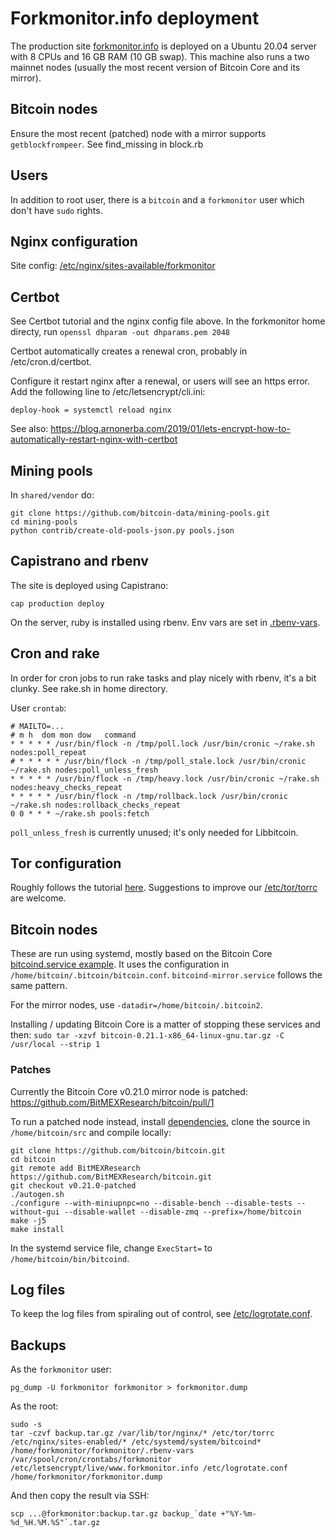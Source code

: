 # Forkmonitor.info deployment

The production site [forkmonitor.info](https://forkmonitor.info) is deployed on a Ubuntu 20.04 server with 8 CPUs and 16 GB RAM (10 GB swap). This machine also runs a two mainnet nodes (usually the most recent version of Bitcoin Core and its mirror).

## Bitcoin nodes

Ensure the most recent (patched) node with a mirror supports `getblockfrompeer`.
See find_missing in block.rb

## Users

In addition to root user, there is a `bitcoin` and a `forkmonitor` user which don't have `sudo` rights.

## Nginx configuration

Site config: [/etc/nginx/sites-available/forkmonitor](deploy/etc/nginx/sites-available/forkmonitor)

## Certbot

See Certbot tutorial and the nginx config file above. In the forkmonitor home
directy, run `openssl dhparam -out dhparams.pem 2048`

Certbot automatically creates a renewal cron, probably in /etc/cron.d/certbot.

Configure it restart nginx after a renewal, or users will see an https error. Add
the following line to /etc/letsencrypt/cli.ini:

```
deploy-hook = systemctl reload nginx
```

See also: https://blog.arnonerba.com/2019/01/lets-encrypt-how-to-automatically-restart-nginx-with-certbot

## Mining pools

In `shared/vendor` do:

```
git clone https://github.com/bitcoin-data/mining-pools.git
cd mining-pools
python contrib/create-old-pools-json.py pools.json
```

## Capistrano and rbenv

The site is deployed using Capistrano:

```
cap production deploy
```

On the server, ruby is installed using rbenv. Env vars are set in [.rbenv-vars](deploy/home/forkmonitor/forkmonitor/.rbenv-vars).

## Cron and rake

In order for cron jobs to run rake tasks and play nicely with rbenv, it's a bit clunky.
See rake.sh in home directory.

User `crontab`:
```
# MAILTO=...
# m h  dom mon dow   command
* * * * * /usr/bin/flock -n /tmp/poll.lock /usr/bin/cronic ~/rake.sh nodes:poll_repeat
# * * * * * /usr/bin/flock -n /tmp/poll_stale.lock /usr/bin/cronic ~/rake.sh nodes:poll_unless_fresh
* * * * * /usr/bin/flock -n /tmp/heavy.lock /usr/bin/cronic ~/rake.sh nodes:heavy_checks_repeat
* * * * * /usr/bin/flock -n /tmp/rollback.lock /usr/bin/cronic ~/rake.sh nodes:rollback_checks_repeat
0 0 * * * ~/rake.sh pools:fetch
```

`poll_unless_fresh` is currently unused; it's only needed for Libbitcoin.

## Tor configuration

Roughly follows the tutorial [here](https://chown.io/guide-host-your-own-onion-site-tor-nginx/). Suggestions to improve our [/etc/tor/torrc](deploy/etc/tor/torrc) are welcome.

## Bitcoin nodes

These are run using systemd, mostly based on the Bitcoin Core [bitcoind.service example](https://github.com/bitcoin/bitcoin/blob/master/contrib/init/bitcoind.service). It uses the configuration in `/home/bitcoin/.bitcoin/bitcoin.conf`. `bitcoind-mirror.service` follows the same pattern.

For the mirror nodes, use `-datadir=/home/bitcoin/.bitcoin2`.

Installing / updating Bitcoin Core is a matter of stopping these services and then: `sudo tar -xzvf bitcoin-0.21.1-x86_64-linux-gnu.tar.gz -C /usr/local --strip 1`

### Patches

Currently the Bitcoin Core v0.21.0 mirror node is patched: https://github.com/BitMEXResearch/bitcoin/pull/1

To run a patched node instead, install [dependencies](https://github.com/bitcoin/bitcoin/blob/master/doc/build-unix.md#linux-distribution-specific-instructions), clone the source in `/home/bitcoin/src` and compile locally:

```
git clone https://github.com/bitcoin/bitcoin.git
cd bitcoin
git remote add BitMEXResearch https://github.com/BitMEXResearch/bitcoin.git
git checkout v0.21.0-patched
./autogen.sh
./configure --with-miniupnpc=no --disable-bench --disable-tests --without-gui --disable-wallet --disable-zmq --prefix=/home/bitcoin
make -j5
make install
```

In the systemd service file, change `ExecStart=` to `/home/bitcoin/bin/bitcoind`.

## Log files

To keep the log files from spiraling out of control, see [/etc/logrotate.conf](deploy/etc/logrotate.conf).

## Backups

As the `forkmonitor` user:

```
pg_dump -U forkmonitor forkmonitor > forkmonitor.dump
```

As the root:

```
sudo -s
tar -czvf backup.tar.gz /var/lib/tor/nginx/* /etc/tor/torrc /etc/nginx/sites-enabled/* /etc/systemd/system/bitcoind* /home/forkmonitor/forkmonitor/.rbenv-vars /var/spool/cron/crontabs/forkmonitor /etc/letsencrypt/live/www.forkmonitor.info /etc/logrotate.conf /home/forkmonitor/forkmonitor.dump
```

And then copy the result via SSH:

```
scp ...@forkmonitor:backup.tar.gz backup_`date +"%Y-%m-%d_%H.%M.%S"`.tar.gz
```
